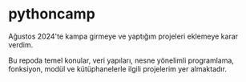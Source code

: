 # pythoncamp
Ağustos 2024'te kampa girmeye ve yaptığım projeleri eklemeye karar verdim. 

Bu repoda temel konular, veri yapıları, nesne yönelimli programlama, fonksiyon, modül ve kütüphanelerle ilgili projelerim yer almaktadır.
